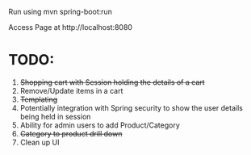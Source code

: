 Run using mvn spring-boot:run

Access Page at http://localhost:8080


TODO:
=====
1.  ~~Shopping cart with Session holding the details of a cart~~
2.  Remove/Update items in a cart
2.  ~~Templating~~
3.  Potentially integration with Spring security to show the user details being held in session
4.  Ability for admin users to add Product/Category
5.  ~~Category to product drill down~~
6.  Clean up UI
